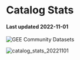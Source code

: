 # Catalog Stats

#### Last updated 2022-11-01

![GEE Community Datasets](https://img.shields.io/endpoint?url=https://gist.githubusercontent.com/samapriya/34bc0c1280d475d3a69e3b60a706226e/raw/community.json)

![catalog_stats_20221101](https://user-images.githubusercontent.com/6677629/199681386-7888646e-5f4e-4b80-a956-029db614d529.PNG)
